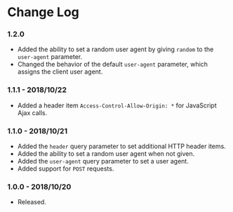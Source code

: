 # Change Log

### 1.2.0
- Added the ability to set a random user agent by giving `random` to the `user-agent` parameter. 
- Changed the behavior of the default `user-agent` parameter, which assigns the client user agent.


### 1.1.1 - 2018/10/22
- Added a header item `Access-Control-Allow-Origin: *` for JavaScript Ajax calls.  

### 1.1.0 - 2018/10/21
- Added the `header` query parameter to set additional HTTP header items. 
- Added the ability to set a random user agent when not given. 
- Added the `user-agent` query parameter to set a user agent.
- Added support for `POST` requests.   

### 1.0.0 - 2018/10/20
- Released.